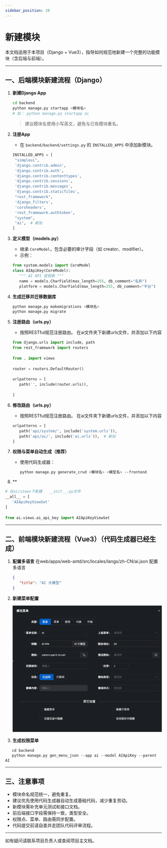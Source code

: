 ```yaml
---
sidebar_position: 10
---
```


# 新建模块

本文档适用于本项目（Django + Vue3），指导如何规范地新建一个完整的功能模块（含后端与前端）。

---

## 一、后端模块新建流程（Django）

1. **新建Django App**
   ```bash
   cd backend
   python manage.py startapp <模块名>
   # 如： python manage.py startapp ai
   ```
   > 建议模块名使用小写英文，避免与已有模块重名。

2. **注册App**
   - 在 `backend/backend/settings.py` 的 `INSTALLED_APPS` 中添加新模块。
   ```python
   INSTALLED_APPS = [
    "simpleui",
    'django.contrib.admin',
    'django.contrib.auth',
    'django.contrib.contenttypes',
    'django.contrib.sessions',
    'django.contrib.messages',
    'django.contrib.staticfiles',
    "rest_framework",
    'django_filters',
    'corsheaders',
    'rest_framework.authtoken',
    "system",
    "ai",  # 新加
   ]
   ```

3. **定义模型（models.py）**
   - 继承 `CoreModel`，包含必要的审计字段（如 creator、modifier）。
   - 示例：
   ```python
   from system.models import CoreModel
   class AIApiKey(CoreModel):
      """ AI API 密钥表 """
      name = models.CharField(max_length=255, db_comment="名称")
      platform = models.CharField(max_length=255, db_comment="平台")
   ```

4. **生成迁移并迁移数据库**
   ```bash
   python manage.py makemigrations <模块名>
   python manage.py migrate
   ```

5. **注册路由（urls.py）**
   - 按照RESTful规范注册路由。 在ai文件夹下新建urls文件，并添加以下内容
   ```python
   from django.urls import include, path
   from rest_framework import routers

   from . import views

   router = routers.DefaultRouter()

   urlpatterns = [
      path('', include(router.urls)),

   ]
   ```
6. **修改路由（urls.py）**
   - 按照RESTful规范注册路由。 在ai文件夹下新建urls文件，并添加以下内容
   ```python
   urlpatterns = [
      path('api/system/', include('system.urls')),
      path('api/ai/', include('ai.urls')),  # 新加
   ]
   ```

7. **权限与菜单自动生成（推荐）**
   - 使用代码生成器：
     ```bash
     python manage.py generate_crud <模块名> <模型名> --frontend
     ```

8. ** 
```python
# 在ai/views下新建   __init__.py文件
__all__ = [
   'AIApiKeyViewSet'
]

from ai.views.ai_api_key import AIApiKeyViewSet
```


---

## 二、前端模块新建流程（Vue3）（代码生成器已经生成）
1. **配置多语言**
   在web/apps/web-antd/src/locales/langs/zh-CN/ai.json 配置多语言
   ```json
   {
      "title": "AI 大模型"
   }

   ```

2. **新建菜单配置**

   ![new_module](./new_module.png)


3. **生成权限菜单**
```shell
   cd backend
   python manage.py gen_menu_json --app ai --model AIApiKey --parent AI
```



---

## 三、注意事项

- 模块命名规范统一，避免重复。
- 建议优先使用代码生成器自动生成基础代码，减少重复劳动。
- 新模块需补充单元测试和接口文档。
- 前后端接口字段需保持一致，类型安全。
- 权限点、菜单、路由需同步配置。
- 代码提交前请自查并走团队代码评审流程。

---

如有疑问请联系项目负责人或查阅项目主文档。 